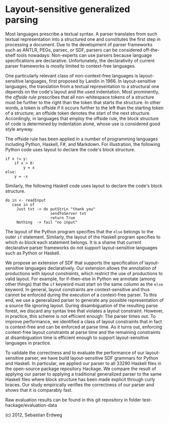 Layout-sensitive generalized parsing
====================================

Most languages prescribe a textual syntax. A parser translates from such textual
representation into a structured one and constitutes the first step in
processing a document. Due to the development of parser frameworks such as
ANTLR, PEGs, parsec, or SDF, parsers can be considered off-the-shelf tools
nowadays: Non-experts can use parsers because language specifications are
declarative. Unfortunately, the declarativity of current parser frameworks is
mostly limited to context-free languages.

One particularly relevant class of non-context-free languages is
layout-sensitive languages, first proposed by Landin in 1966. In
layout-sensitive languages, the translation from a textual representation to a
structural one depends on the code's layout and the used indentation. Most
prominently, the _offside rule_ prescribes that all non-whitespace tokens
of a structure must be further to the right than the token that starts the
structure. In other words, a token is offside if it occurs further to the left
than the starting token of a structure; an offside token denotes the start of
the next structure. Accordingly, in languages that employ the offside rule, the
block structure of code is determined by indentation alone, whose use is
considered good style anyway.

The offside rule has been applied in a number of programming languages including
Python, Haskell, F#, and Markdown. For illustration, the following Python code
uses layout to declare the code's block structure.

    if x != y:
        if x > 0:
            y = x
    else:
        y = -x

Similarly, the following Haskell code uses layout to declare the code's block
structure.

    do in <- readInput
       case in of
         Just txt -> do putStrLn "thank you"
                        sendToServer txt
                        return True
         Nothing  -> fail "no input"
    
The layout of the Python program specifies that the `else` belongs to the outer
`if` statement. Similarly, the layout of the Haskell program specifies to which
`do` block each statement belongs. It is a shame that current declarative parser
frameworks do not support layout-sensitive languages such as Python or Haskell.

We propose an extension of SDF that supports the specification of
layout-sensitive languages declaratively. Our extension allows the annotation of
productions with _layout constraints_, which restrict the use of productions to
valid layout. For example, for if-then-else in Python we annotate (among other
things) that the `if` keyword must start on the same column as the `else`
keyword. In general, layout constraints are context-sensitive and thus cannot be
enforced during the execution of a context-free parser. To this end, we use a
generalized parser to generate any possible representation of a source file
ignoring layout. During disambiguation of the resulting parse forest, we discard
any syntax tree that violates a layout constraint. However, in practice, this
scheme is not efficient enough: The parser times out. To improve performance, we
identified a class of layout constraints that in fact is context-free and can be
enforced at parse time. As it turns out, enforcing context-free layout
constraints at parse time and the remaining constraints at disambiguation time
is efficient enough to support layout-sensitive languages in practice.

To validate the correctness and to evaluate the performance of our
layout-sensitive parser, we have build layout-sensitive SDF grammars for Python
and Haskell. In particular, we applied our parser to all 33290 Haskell files in
the open-source package repository Hackage. We compare the result of applying
our parser to applying a traditional generalized parser to the same Haskell
files where block structure has been made explicit through curly braces. Our
study empirically verifies the correctness of our parser and shows that it is
comparably fast.

Raw evaluation results can be found in this git repository in folder
    test-hackage/evaluation-data

(c) 2012, Sebastian Erdweg
